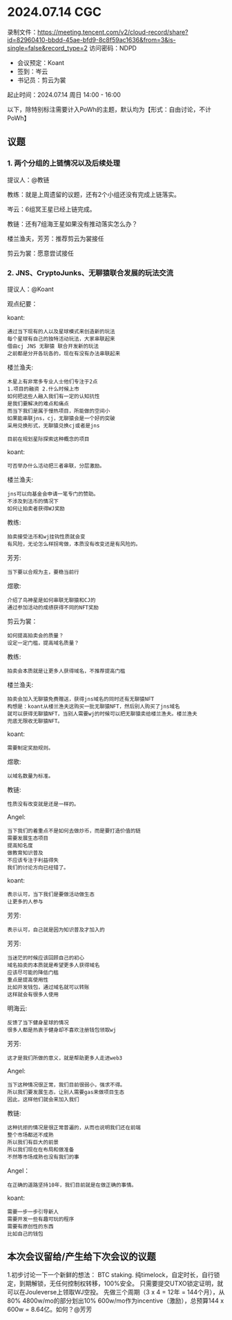 
# 2024.07.14 CGC

录制文件：https://meeting.tencent.com/v2/cloud-record/share?id=82960410-bbdd-45ae-bfd9-8c8f59ac1636&from=3&is-single=false&record_type=2
访问密码：NDPD

- 会议预定：Koant
- 签到：岑云
- 书记员：剪云为裳

起止时间：2024.07.14 周日 14:00 - 16:00

以下，除特别标注需要计入PoWh的主题，默认均为【形式：自由讨论，不计PoWh】

## 议题

### 1. 两个分组的上链情况以及后续处理

提议人：@教链

教练：就是上周遗留的议题，还有2个小组还没有完成上链落实。

岑云：6组冥王星已经上链完成。

教链：还有7组海王星如果没有推动落实怎么办？

楼兰渔夫，芳芳：推荐剪云为裳接任

剪云为裳：愿意尝试接任


### 2. JNS、CryptoJunks、无聊猿联合发展的玩法交流

提议人：@Koant

观点纪要：

koant:
```
通过当下现有的人以及星球模式来创造新的玩法
每个星球有自己的独特活动玩法，大家串联起来
借由cj JNS 无聊猿 联合开发新的玩法
之前都是分开各玩各的，现在有没有办法串联起来
```

楼兰渔夫:
```
木星上有非常多专业人士他们专注于2点
1.项目的融资 2.什么时候上市
如何把这些人融入我们有一定的认知抗性
是我们要解决的难点和痛点
而当下我们是属于慢热项目，所能做的空间小
如果能串联jns，cj，无聊猿会是一个好的突破
采用兑换形式，无聊猿兑换cj或者是jns

目前在规划星际探索这种概念的项目
```

koant:
```
可否举办什么活动把三者串联，分层激励。
```

楼兰渔夫:
```
jns可以向基金会申请一笔专门的赞助。
不涉及到法币的情况下
如何让拍卖者获得WJ奖励
```

教练:
```
拍卖接受法币和wj挂钩性质就会变
有风险，无论怎么样拐弯做，本质没有改变还是有风险的。
```

芳芳:
```
当下要以合规为主，要稳当前行
```

煜歌:
```
介绍了鸟神星是如何串联无聊猿和CJ的
通过参加活动的成绩获得不同的NFT奖励
```

剪云为裳：
```
如何提高拍卖会的质量？
设定一定门槛，提高域名质量？
```

教练:
```
拍卖会本质就是让更多人获得域名，不推荐提高门槛
```

楼兰渔夫:
```
拍卖会加入无聊猿免费赠送，获得jns域名的同时还有无聊猿NFT
构想是：koant从楼兰渔夫这购买一批无聊猿NFT，然后别人购买了jns域名
就可以获得无聊猿NFT，当别人需要wj的时候可以把无聊猿卖给楼兰渔夫。楼兰渔夫
兜底无限收无聊猿NFT。
```

koant:
```
需要制定奖励规则。
```

煜歌:
```
以域名数量为标准。
```

教链:
```
性质没有改变就是还是一样的。
```

Angel:
```
当下我们的着重点不是如何去做炒币，而是要打造价值的链
需要发展生态项目
提高知名度
做教育知识普及
不应该专注于利益得失
我们的讨论方向已经错了。
```

koant:
```
表示认可，当下我们是要做活动做生态
让更多的人参与
```

芳芳:
```
表示认可，自己就是因为知识普及才加入的
```

芳芳:
```
当迷茫的时候应该回顾自己的初心
域名拍卖的本质就是希望更多人获得域名
应该尽可能的降低门槛
重点是提高使用性
比如开发钱包，通过域名就可以转账
这样就会有很多人使用
```

明海云:
```
反馈了当下健身星球的情况
很多人都是热衷于健身却不喜欢注册钱包领取wj
```

芳芳:
```
这才是我们所做的意义，就是帮助更多人走进web3
```

Angel:
```
当下这种情况很正常，我们目前很弱小，强求不得。
所以我们要发展生态，让别人需要gas来做项目生态
因此，这样他们就会来加入我们
```

教链:
```
这种抗拒的情况是很正常普遍的，从而也说明我们还在前端
整个市场都还不成熟
所以我们有巨大的前景
所以我们现在在布局和做准备
不然等市场成熟也没有我们的事
```

Angel：
```
在正确的道路坚持10年，我们目前就是在做正确的事情。
```

koant:
```
需要一步一步引导新人
需要开发一些有趣可玩的程序
需要有原创性的东西
比如自己的钱包
```



## 本次会议留给/产生给下次会议的议题

1.初步讨论一下一个新鲜的想法：
BTC staking. 纯timelock，自定时长，自行锁定，到期解锁，无任何控制权转移，100%安全。
只需要提交UTXO锁定证明，就可以在Jouleverse上领取WJ空投。
先做三个周期（3 x 4 = 12年 = 144个月），从80% 4800w/mo的部分划出10% 600w/mo作为incentive（激励），总预算144 x 600w = 8.64亿。如何？@芳芳 

